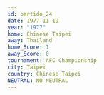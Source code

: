```yaml
---
id: partido_24
date: 1977-11-19
year: "1977"
home: Chinese Taipei
away: Thailand
home_Score: 1
away_Score: 0
tournament: AFC Championship
city: Taipei
country: Chinese Taipei
NEUTRAL: NO NEUTRAL
---
```

